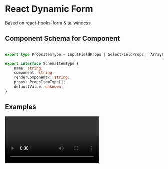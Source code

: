 # React Dynamic Form

Based on react-hooks-form & tailwindcss

## Component Schema for Component

```typescript

export type PropsItemType = InputFieldProps | SelectFieldProps | ArrayFieldProps;

export interface SchemaItemType {
    name: string;
    component: string;
    renderComponent?: string;
    props: PropsItemType[];
    defaultValue: unknown;
}

```

## Examples

![](./public/demos.mov)
